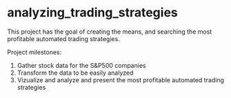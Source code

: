 # analyzing_trading_strategies
This project has the goal of creating the means, and searching the most profitable automated trading strategies. 

Project milestones: 
1. Gather stock data for the S&P500 companies
2. Transform the data to be easily analyzed
3. Vizualize and analyze and present the most profitable automated trading strategies